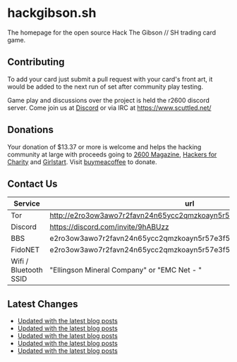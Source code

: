 # hackgibson.sh
The homepage for the open source Hack The Gibson // SH trading card game.


## Contributing

To add your card just submit a pull request with your card's front art, it would be added to the next run of set after community play testing.

Game play and discussions over the project is held the r2600 discord server. Come join us at [Discord](https://discord.com/invite/9hABUzz) or via IRC at https://www.scuttled.net/


## Donations

Your donation of $13.37 or more is welcome and helps the hacking community at large with proceeds going to [2600 Magazine](https://2600.com/), [Hackers for Charity](https://hackersforcharity.org) and [Girlstart](https://girlstart.org).  Visit [buymeacoffee](https://www.buymeacoffee.com/hackgibson.sh) to donate.


## Contact Us

Service | url
-|-
Tor | http://e2ro3ow3awo7r2favn24n65ycc2qmzkoayn5r57e3f56nvjwdcgg32ad.onion
Discord | https://discord.com/invite/9hABUzz
BBS | e2ro3ow3awo7r2favn24n65ycc2qmzkoayn5r57e3f56nvjwdcgg32ad.onion:23
FidoNET | e2ro3ow3awo7r2favn24n65ycc2qmzkoayn5r57e3f56nvjwdcgg32ad.onion:24554
Wifi / Bluetooth SSID | "Ellingson Mineral Company" or "EMC Net - <fidonet address>"

## Latest Changes
<!-- BLOG-POST-LIST:START -->
- [Updated with the latest blog posts](https://github.com/DFW2600/hackgibson.sh/commit/c513cc75886fef1eab9517bc2bca814cf9d61777)
- [Updated with the latest blog posts](https://github.com/DFW2600/hackgibson.sh/commit/6abee96c1363f42e9ecd2d5f8e1e2d2ab72eaac1)
- [Updated with the latest blog posts](https://github.com/DFW2600/hackgibson.sh/commit/9c924979f2b135a1a99fe93a7733c4b46b622519)
- [Updated with the latest blog posts](https://github.com/DFW2600/hackgibson.sh/commit/b1cffc7b4cf96c3c35f6b4782a639aeaf001c953)
- [Updated with the latest blog posts](https://github.com/DFW2600/hackgibson.sh/commit/3e8a8f4019d710afeb6badc3d409bb802af377a2)
<!-- BLOG-POST-LIST:END -->
